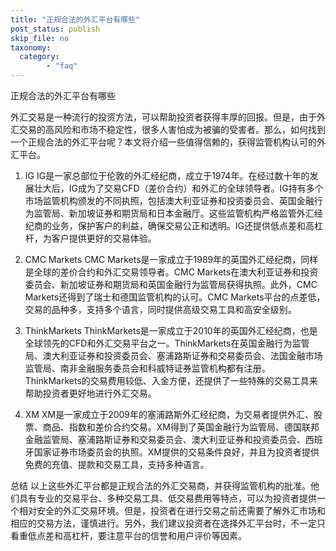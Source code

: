 ```yaml
---
title: "正规合法的外汇平台有哪些"
post_status: publish
skip_file: no
taxonomy:
  category:
        - "faq"
---
```


正规合法的外汇平台有哪些

外汇交易是一种流行的投资方法，可以帮助投资者获得丰厚的回报。但是，由于外汇交易的高风险和市场不稳定性，很多人害怕成为被骗的受害者。那么，如何找到一个正规合法的外汇平台呢？本文将介绍一些值得信赖的，获得监管机构认可的外汇平台。

1. IG IG是一家总部位于伦敦的外汇经纪商，成立于1974年。在经过数十年的发展壮大后，IG成为了交易CFD（差价合约）和外汇的全球领导者。IG持有多个市场监管机构颁发的不同执照，包括澳大利亚证券和投资委员会、英国金融行为监管局、新加坡证券和期货局和日本金融厅。这些监管机构严格监管外汇经纪商的业务，保护客户的利益，确保交易公正和透明。IG还提供低点差和高杠杆，为客户提供更好的交易体验。

2. CMC Markets CMC Markets是一家成立于1989年的英国外汇经纪商，同样是全球的差价合约和外汇交易领导者。CMC Markets在澳大利亚证券和投资委员会、新加坡证券和期货局和英国金融行为监管局获得执照。此外，CMC Markets还得到了瑞士和德国监管机构的认可。CMC Markets平台的点差低，交易的品种多，支持多个语言，同时提供高级交易工具和高安全级别。

3. ThinkMarkets ThinkMarkets是一家成立于2010年的英国外汇经纪商，也是全球领先的CFD和外汇交易平台之一。ThinkMarkets在英国金融行为监管局、澳大利亚证券和投资委员会、塞浦路斯证券和交易委员会、法国金融市场监管局、南非金融服务委员会和科威特证券监管机构都有注册。ThinkMarkets的交易费用较低、入金方便，还提供了一些特殊的交易工具来帮助投资者更好地进行外汇交易。

4. XM XM是一家成立于2009年的塞浦路斯外汇经纪商，为交易者提供外汇、股票、商品、指数和差价合约交易。XM得到了英国金融行为监管局、德国联邦金融监管局、塞浦路斯证券和交易委员会、澳大利亚证券和投资委员会、西班牙国家证券市场委员会的执照。XM提供的交易条件良好，并且为投资者提供免费的充值、提款和交易工具，支持多种语言。

总结 以上这些外汇平台都是正规合法的外汇交易商，并获得监管机构的批准。他们具有专业的交易平台、多种交易工具、低交易费用等特点，可以为投资者提供一个相对安全的外汇交易环境。但是，投资者在进行交易之前还需要了解外汇市场和相应的交易方法，谨慎进行。另外，我们建议投资者在选择外汇平台时，不一定只看重低点差和高杠杆，要注意平台的信誉和用户评价等因素。
